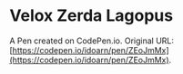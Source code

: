 # Velox Zerda Lagopus

A Pen created on CodePen.io. Original URL: [https://codepen.io/idoarn/pen/ZEoJmMx](https://codepen.io/idoarn/pen/ZEoJmMx).

